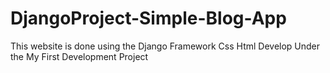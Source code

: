 # DjangoProject-Simple-Blog-App
This website is done using the
Django Framework 
Css
Html
Develop Under the My First Development Project
